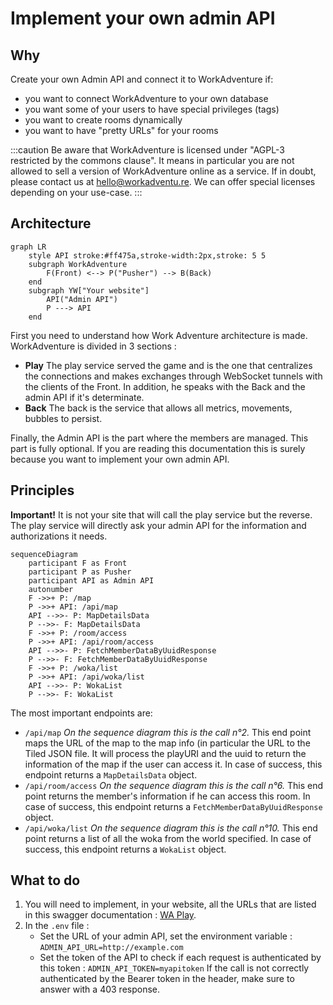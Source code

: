 # Implement your own admin API
## Why
Create your own Admin API and connect it to WorkAdventure if:

- you want to connect WorkAdventure to your own database
- you want some of your users to have special privileges (tags)
- you want to create rooms dynamically
- you want to have "pretty URLs" for your rooms

:::caution
Be aware that WorkAdventure is licensed under "AGPL-3 restricted by the commons clause". It means in particular you are not allowed to sell a version of WorkAdventure online as a service. If in doubt, please contact us at hello@workadventu.re. We can offer special licenses depending on your use-case.
:::

## Architecture
```mermaid
graph LR
    style API stroke:#ff475a,stroke-width:2px,stroke: 5 5
    subgraph WorkAdventure
        F(Front) <--> P("Pusher") --> B(Back)
    end
    subgraph YW["Your website"]
        API("Admin API")
        P ---> API
    end
```

First you need to understand how Work Adventure architecture is made.
WorkAdventure is divided in 3 sections :
- **Play**
    The play service served the game and is the one that centralizes the connections and makes exchanges through WebSocket tunnels with the clients of the Front.
    In addition, he speaks with the Back and the admin API if it's determinate.
- **Back**
    The back is the service that allows all metrics, movements, bubbles to persist.

Finally, the Admin API is the part where the members are managed. This part is fully optional.
If you are reading this documentation this is surely because you want to implement your own admin API.

## Principles
**Important!** It is not your site that will call the play service but the reverse.
The play service will directly ask your admin API for the information and authorizations it needs.

```mermaid
sequenceDiagram
    participant F as Front
    participant P as Pusher
    participant API as Admin API
    autonumber
    F ->>+ P: /map
    P ->>+ API: /api/map
    API -->>- P: MapDetailsData
    P -->>- F: MapDetailsData
    F ->>+ P: /room/access
    P ->>+ API: /api/room/access
    API -->>- P: FetchMemberDataByUuidResponse
    P -->>- F: FetchMemberDataByUuidResponse
    F ->>+ P: /woka/list
    P ->>+ API: /api/woka/list
    API -->>- P: WokaList
    P -->>- F: WokaList
```

The most important endpoints are:
- `/api/map`
  _On the sequence diagram this is the call n°2._
  This end point maps the URL of the map to the map info (in particular the URL to the Tiled JSON file.
  It will process the playURI and the uuid to return the information of the map if the user can access it.
  In case of success, this endpoint returns a `MapDetailsData` object.
- `/api/room/access`
  _On the sequence diagram this is the call n°6._
  This end point returns the member's information if he can access this room.
  In case of success, this endpoint returns a `FetchMemberDataByUuidResponse` object.
- `/api/woka/list`
  _On the sequence diagram this is the call n°10._
  This end point returns a list of all the woka from the world specified.
  In case of success, this endpoint returns a `WokaList` object.

## What to do
1. You will need to implement, in your website, all the URLs that are listed in this swagger documentation : [WA Play](https://play.workadventu.re/swagger-ui/).
2. In the `.env` file :
   * Set the URL of your admin API, set the environment variable :
      `ADMIN_API_URL=http://example.com`
   * Set the token of the API to check if each request is authenticated by this token :
      `ADMIN_API_TOKEN=myapitoken`
      If the call is not correctly authenticated by the Bearer token in the header, make sure to answer with a 403 response.
